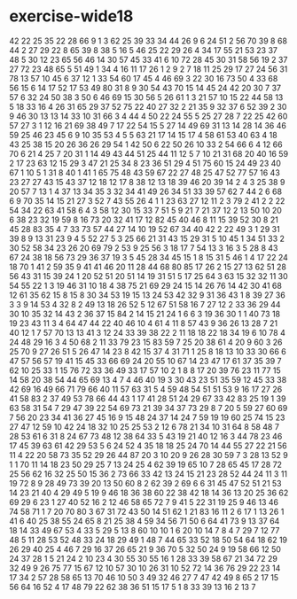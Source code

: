 # exercise-wide18
42
22
25
35
22
28
66
9
1
3
62
25
39
33
34
44
26
9
6
24
51
2
56
70
39
8
68
44
2
27
29
22
8
65
39
8
38
5
16
5
46
25
22
29
26
4
34
17
55
21
53
23
37
48
5
30
12
23
65
56
46
14
30
57
45
33
41
6
10
72
28
45
30
31
58
56
19
2
37
27
72
23
48
65
5
51
49
1
34
4
16
11
17
26
1
2
9
2
7
18
11
25
29
17
27
24
56
31
78
13
57
10
45
6
37
12
1
33
54
60
17
45
4
46
69
3
22
30
16
73
50
4
33
68
56
15
6
14
17
52
17
53
49
80
31
8
9
30
54
43
70
15
14
45
24
42
20
30
7
37
57
6
32
24
50
38
3
50
6
46
69
15
30
56
5
26
61
1
3
21
57
10
15
22
44
58
13
5
18
33
16
4
26
31
65
29
37
52
75
22
40
27
32
2
21
35
9
32
37
6
52
39
2
30
9
46
30
13
13
14
33
10
31
66
3
4
44
4
50
22
24
55
5
25
27
28
7
22
25
42
60
57
27
3
1
12
16
21
69
38
49
7
17
22
54
15
5
27
14
49
69
31
13
14
28
14
36
46
59
25
46
23
45
6
9
10
35
53
4
5
5
63
21
17
14
15
17
4
58
61
53
40
63
4
18
43
25
38
15
20
26
36
26
29
54
1
42
50
6
22
50
26
10
33
2
54
66
6
4
12
66
70
6
21
4
25
7
20
31
1
14
49
43
44
51
25
44
11
12
5
7
10
21
31
68
20
40
16
59
2
17
23
63
12
15
29
3
47
21
25
34
8
23
36
51
29
4
51
75
60
15
24
49
23
40
67
1
10
5
1
31
8
40
1
41
1
65
75
48
43
59
67
22
27
48
25
47
52
77
57
16
43
23
27
27
43
15
43
37
12
18
12
17
8
38
12
13
18
39
46
20
39
14
2
4
3
25
38
9
20
57
7
13
1
4
37
13
34
35
3
32
34
41
49
26
34
51
33
39
57
62
7
44
2
6
68
6
9
70
35
14
15
21
27
3
52
7
43
55
26
4
1
1
23
63
27
12
11
2
3
79
2
41
2
2
22
54
34
22
63
41
58
6
4
3
58
12
30
15
33
7
51
5
9
21
7
21
37
12
2
13
50
10
20
6
38
23
32
19
59
8
16
73
20
32
41
17
12
82
45
40
46
8
11
15
39
52
30
8
21
45
28
83
35
4
7
33
73
57
44
27
14
10
19
52
67
34
40
42
2
22
49
3
1
29
31
39
8
9
13
31
23
9
4
5
52
27
5
3
25
66
21
31
43
15
29
31
5
10
45
1
34
51
33
2
30
52
58
34
23
26
20
69
79
2
53
9
25
56
3
18
17
7
54
13
3
16
3
5
28
8
43
67
24
38
18
56
73
29
36
37
19
3
5
45
28
34
45
15
1
8
15
31
5
46
1
4
17
22
24
18
70
1
41
2
59
35
9
41
41
46
20
11
28
44
68
80
85
17
26
2
15
27
13
62
51
28
56
43
31
15
39
24
1
20
52
51
20
51
14
19
31
51
5
17
25
64
3
63
15
32
32
11
30
54
55
22
1
3
19
46
31
10
18
4
38
75
21
69
29
24
15
14
26
76
14
42
30
41
68
12
61
35
62
15
8
15
8
30
34
53
19
15
13
24
53
42
32
9
31
36
43
1
8
39
27
36
3
3
9
14
53
4
32
8
2
49
13
18
26
52
5
12
67
51
58
16
7
27
12
2
33
36
29
44
30
10
35
32
14
43
2
36
37
15
84
2
14
15
21
24
1
6
6
3
19
36
30
1
1
40
73
18
19
23
43
11
3
4
64
47
44
22
40
46
10
4
61
4
11
8
57
43
9
36
26
13
28
7
21
40
12
1
7
57
70
13
13
41
3
12
24
33
39
38
22
2
11
18
18
22
18
34
19
6
10
78
4
24
48
29
16
3
4
50
68
2
11
33
79
23
15
83
59
7
25
20
38
61
4
20
9
60
3
26
25
70
9
27
26
51
5
26
47
14
23
8
42
15
37
4
31
71
1
25
8
18
13
10
33
30
66
6
47
57
56
57
19
41
15
45
33
66
69
24
20
55
10
67
14
23
47
17
61
37
35
39
7
62
10
25
33
1
15
76
72
33
36
49
33
17
57
10
2
1
8
8
17
20
39
76
23
11
77
15
14
58
20
38
54
44
65
69
13
4
7
4
46
40
19
3
30
43
23
51
35
59
12
45
33
38
42
69
16
49
66
71
79
66
40
11
57
63
31
5
4
59
48
54
51
51
53
9
16
17
27
26
41
58
83
2
37
49
53
78
66
44
43
1
17
41
28
51
24
29
67
33
42
83
25
19
1
39
63
58
31
54
7
29
47
39
22
54
69
73
21
39
34
37
73
29
8
7
20
5
59
27
60
69
7
56
20
23
34
41
36
27
45
16
9
15
48
24
37
14
24
7
59
19
19
60
25
74
15
23
27
47
12
59
10
42
24
18
32
10
25
25
53
2
12
6
78
21
34
10
31
64
8
58
48
7
28
53
61
6
31
8
24
67
73
48
12
38
64
33
5
43
19
21
40
12
16
3
44
78
23
46
17
45
39
63
61
42
29
53
5
6
24
52
4
35
18
18
25
24
70
14
44
55
27
22
21
56
11
4
22
20
58
73
35
52
29
26
44
87
20
3
10
20
9
26
28
30
59
7
3
28
13
52
9
1
1
70
11
14
18
23
50
29
25
7
13
24
25
4
62
39
19
65
10
7
28
65
45
17
28
72
25
56
62
16
32
25
50
15
36
2
73
66
33
42
13
24
15
21
23
28
52
44
24
11
3
11
19
72
8
9
28
49
73
39
20
13
50
60
8
2
62
39
2
69
6
6
31
45
47
52
51
21
53
14
23
21
40
4
29
49
5
19
9
46
18
36
38
60
22
38
42
18
14
36
13
20
25
36
62
69
29
6
23
1
27
40
52
16
2
12
46
58
65
72
7
9
41
5
22
31
19
25
9
46
13
46
74
58
71
1
7
20
70
80
3
67
31
72
43
50
14
51
62
1
21
83
16
11
2
6
17
1
13
26
1
41
6
40
25
38
55
24
65
8
21
25
38
4
59
34
56
71
50
6
64
41
73
9
13
37
64
18
14
33
49
67
53
4
33
5
29
5
13
8
60
10
10
1
6
20
10
14
7
8
4
7
29
7
12
77
48
5
11
28
53
52
48
33
24
18
29
49
1
48
7
44
65
33
52
18
50
54
64
18
62
19
26
29
40
25
4
46
7
29
16
37
26
65
21
9
36
70
5
32
50
24
9
19
58
66
12
50
24
37
28
1
5
21
24
2
10
23
4
30
55
30
55
16
1
28
33
39
58
67
21
34
72
29
32
49
9
26
75
77
15
67
12
10
57
30
10
26
31
10
52
72
14
36
76
29
22
23
14
17
34
2
57
28
58
65
13
70
46
10
50
3
49
32
46
27
7
47
42
49
8
65
2
17
15
56
64
16
52
4
17
48
79
22
62
38
36
51
15
17
5
1
8
33
39
13
16
2
13
7
